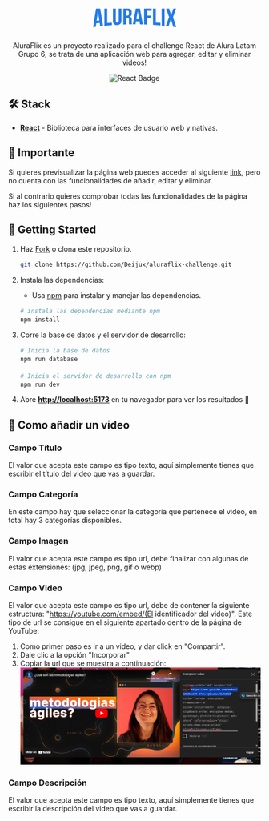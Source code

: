 <div align="center">
<h1>
    <img src='./src/assets/logoHeader.png' />
</h1>

<p>
AluraFlix es un proyecto realizado para el challenge React de Alura Latam Grupo 6, se trata de una aplicación web para agregar, editar y eliminar videos!
</p>

![React Badge](https://img.shields.io/badge/React-3a88f5?logo=react&logoColor=fff&style=flat)

</div>

## 🛠️ Stack

- [**React**](https://es.react.dev//) - Biblioteca para interfaces de usuario web y nativas.

## 🚨 Importante

Si quieres previsualizar la página web puedes acceder al siguiente [link](https://aluraflix-challenge-amber.vercel.app/), pero no cuenta con las funcionalidades de añadir, editar y eliminar.

<p>
Si al contrario quieres comprobar todas las funcionalidades de la página haz los siguientes pasos!
</p>

## 🚀 Getting Started

1. Haz [Fork](https://github.com/Deijux/ToDoApp/fork) o clona este repositorio.

   ```bash
   git clone https://github.com/Deijux/aluraflix-challenge.git
   ```

2. Instala las dependencias:

   - Usa [npm](https://www.npmjs.com/) para instalar y manejar las dependencias.

   ```bash
   # instala las dependencias mediante npm
   npm install
   ```

3. Corre la base de datos y el servidor de desarrollo:

   ```bash
   # Inicia la base de datos
   npm run database

   # Inicia el servidor de desarrollo con npm
   npm run dev
   ```

4. Abre [**http://localhost:5173**](http://localhost:5173/) en tu navegador para ver los resultados 🚀

## 📝 Como añadir un video

### Campo Título

El valor que acepta este campo es tipo texto, aquí simplemente tienes que escribir el título del video que vas a guardar.

### Campo Categoría

En este campo hay que seleccionar la categoría que pertenece el video, en total hay 3 categorías disponibles.

### Campo Imagen

El valor que acepta este campo es tipo url, debe finalizar con algunas de estas extensiones: (jpg, jpeg, png, gif o webp)

### Campo Video

El valor que acepta este campo es tipo url, debe de contener la siguiente estructura: "https://youtube.com/embed/(El identificador del video)". Este tipo de url se consigue en el siguiente apartado dentro de la página de YouTube:

1. Como primer paso es ir a un video, y dar click en "Compartir".
2. Dale clic a la opción "Incorporar"
3. Copiar la url que se muestra a continuación:
   <img src='./src/assets/Captura-instrucciones.png' width='700px'/>

### Campo Descripción

El valor que acepta este campo es tipo texto, aquí simplemente tienes que escribir la descripción del video que vas a guardar.
